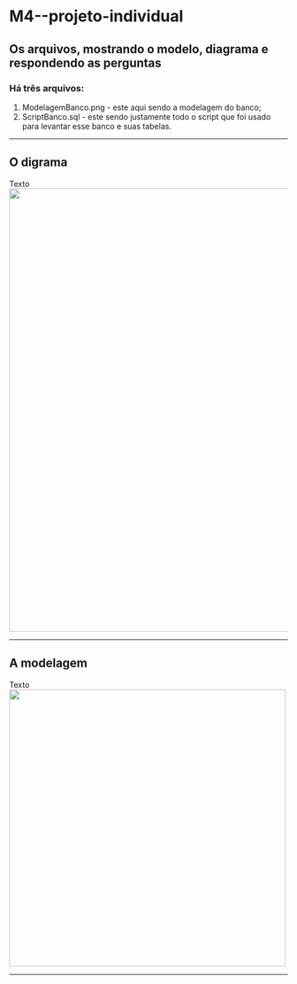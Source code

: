 # M4--projeto-individual
## Os arquivos, mostrando o modelo, diagrama e respondendo as perguntas
<h3> Há três arquivos: </h3>
<ol> 
<li> ModelagemBanco.png - este aqui sendo a modelagem do banco;</li>
<li> ScriptBanco.sql - este sendo justamente todo o script que foi usado para levantar esse banco e suas tabelas.</li>
</ol>

<hr>

## O digrama
Texto
<img src="" width="800px"/>

<hr>

## A modelagem 
Texto
<img src="" width="500px"/>


<hr>
<br>
